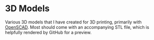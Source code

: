# 3D Models

Various 3D models that I have created for 3D printing, primarily with [OpenSCAD](https://openscad.org/). Most should come with an accompanying STL file, which is helpfully rendered by GitHub for a preview.